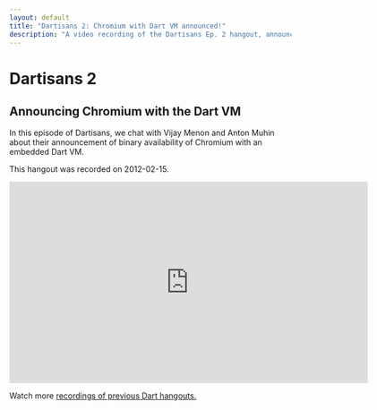 ```yaml
---
layout: default
title: "Dartisans 2: Chromium with Dart VM announced!"
description: "A video recording of the Dartisans Ep. 2 hangout, announcing Chromium with the Dart VM."
---
```


# Dartisans 2

## Announcing Chromium with the Dart VM

In this episode of Dartisans, we chat with Vijay Menon and Anton Muhin
about their announcement of binary availability of Chromium with an
embedded Dart VM.

This hangout was recorded on 2012-02-15.

<iframe width="640" height="360" src="http://www.youtube.com/embed/4EHKN1ywdb4" frameborder="0" allowfullscreen></iframe>

Watch more [recordings of previous Dart hangouts.](index.html)